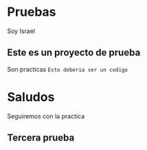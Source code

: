 # Pruebas
Soy Israel

## Este es un proyecto de prueba
Son practicas  `Esto deberia ser un codigo`


# Saludos
Seguiremos con la practica
## Tercera prueba